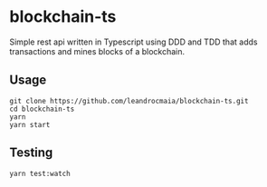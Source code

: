 # blockchain-ts

Simple rest api written in Typescript using DDD and TDD that adds transactions and mines blocks of a blockchain.

## Usage

```
git clone https://github.com/leandrocmaia/blockchain-ts.git
cd blockchain-ts
yarn
yarn start
```

## Testing

```
yarn test:watch
```